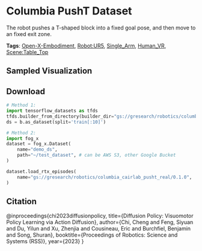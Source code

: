 # Columbia PushT Dataset

The robot pushes a T-shaped block into a fixed goal pose, and then move to an fixed exit zone.

**Tags**: [Open-X-Embodiment](https://github.com/youliangtan/oxe_contrib/tree/main/pages/tags/Open-X-Embodiment.md), [Robot:UR5](https://github.com/youliangtan/oxe_contrib/tree/main/pages/tags/Robot:UR5.md), [Single_Arm](https://github.com/youliangtan/oxe_contrib/tree/main/pages/tags/Single_Arm.md), [Human_VR](https://github.com/youliangtan/oxe_contrib/tree/main/pages/tags/Human_VR.md), [Scene:Table_Top](https://github.com/youliangtan/oxe_contrib/tree/main/pages/tags/Scene:Table_Top.md)

## Sampled Visualization



## Download


```python
# Method 1: 
import tensorflow_datasets as tfds
tfds.builder_from_directory(builder_dir="gs://gresearch/robotics/columbia_cairlab_pusht_real/0.1.0")
ds = b.as_dataset(split='train[:10]')

# Method 2:
import fog_x
dataset = fog_x.Dataset(
    name="demo_ds",
    path="~/test_dataset", # can be AWS S3, other Google Bucket
)  

dataset.load_rtx_episodes(
    name="gs://gresearch/robotics/columbia_cairlab_pusht_real/0.1.0",
)
```


## Citation

@inproceedings{chi2023diffusionpolicy,
	title={Diffusion Policy: Visuomotor Policy Learning via Action Diffusion},
	author={Chi, Cheng and Feng, Siyuan and Du, Yilun and Xu, Zhenjia and Cousineau, Eric and Burchfiel, Benjamin and Song, Shuran},
	booktitle={Proceedings of Robotics: Science and Systems (RSS)},
	year={2023}
}